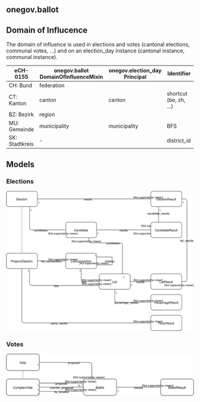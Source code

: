 ## onegov.ballot

## Domain of Influcence

The domain of influence is used in elections and votes (cantonal elections, communal votes, ...) and on an election_day instance (cantonal instance, communal instance).

| eCH-0155       | onegov.ballot DomainOfInfluenceMixin | onegov.election_day Principal | Identifier             |
| -------------- | ------------------------------------ | ----------------------------- | ---------------------- |
| CH: Bund       | federation                           |                               |                        |
| CT: Kanton     | canton                               | canton                        | shortcut (be, zh, ...) |
| BZ: Bezirk     | region                               |                               |                        |
| MU: Gemeinde   | municipality                         | municipality                  | BFS                    |
| SK: Stadtkreis | -                                    |                               | district_id            |


## Models

### Elections
![Models](onegov.ballot.election.svg)

### Votes

![Models](onegov.ballot.vote.svg)
